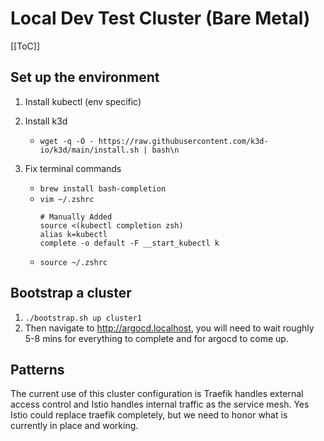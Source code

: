 # Local Dev Test Cluster (Bare Metal)

[[ToC]]

## Set up the environment

1. Install kubectl (env specific)

1. Install k3d
    - `wget -q -O - https://raw.githubusercontent.com/k3d-io/k3d/main/install.sh | bash\n`

1. Fix terminal commands
    - `brew install bash-completion`
    - `vim ~/.zshrc`
        ```
        # Manually Added
        source <(kubectl completion zsh)
        alias k=kubectl
        complete -o default -F __start_kubectl k
        ```
    - `source ~/.zshrc`

## Bootstrap a cluster

1. `./bootstrap.sh up cluster1`
1. Then navigate to http://argocd.localhost, you will need to wait roughly 5-8 mins for everything to complete and for argocd to come up.

## Patterns
The current use of this cluster configuration is Traefik handles external access control and Istio handles internal traffic as the service mesh. Yes Istio could replace traefik completely, but we need to honor what is currently in place and working.